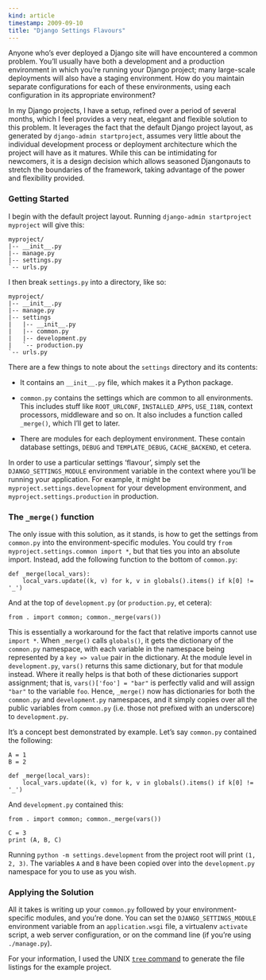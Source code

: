 ```yaml
--- 
kind: article
timestamp: 2009-09-10
title: "Django Settings Flavours"
---
```


Anyone who’s ever deployed a Django site will have encountered a common problem.
You’ll usually have both a development and a production environment in which
you’re running your Django project; many large-scale deployments will also have
a staging environment. How do you maintain separate configurations for each of
these environments, using each configuration in its appropriate environment?

In my Django projects, I have a setup, refined over a period of several months,
which I feel provides a very neat, elegant and flexible solution to this
problem. It leverages the fact that the default Django project layout, as
generated by `django-admin startproject`, assumes very little about the
individual development process or deployment architecture which the project will
have as it matures. While this can be intimidating for newcomers, it is a design
decision which allows seasoned Djangonauts to stretch the boundaries of the
framework, taking advantage of the power and flexibility provided.

### Getting Started

I begin with the default project layout. Running
`django-admin startproject myproject` will give this:

    myproject/
    |-- __init__.py
    |-- manage.py
    |-- settings.py
    `-- urls.py

I then break `settings.py` into a directory, like so:

    myproject/
    |-- __init__.py
    |-- manage.py
    |-- settings
    |   |-- __init__.py
    |   |-- common.py
    |   |-- development.py
    |   `-- production.py
    `-- urls.py

There are a few things to note about the `settings` directory and its contents:

*   It contains an `__init__.py` file, which makes it a Python package.

*   `common.py` contains the settings which are common to all environments. This
    includes stuff like `ROOT_URLCONF`, `INSTALLED_APPS`, `USE_I18N`, context
    processors, middleware and so on. It also includes a function called
    `_merge()`, which I’ll get to later.

*   There are modules for each deployment environment. These contain database
    settings, `DEBUG` and `TEMPLATE_DEBUG`, `CACHE_BACKEND`, et cetera.

In order to use a particular settings ‘flavour’, simply set the
`DJANGO_SETTINGS_MODULE` environment variable in the context where you’ll be
running your application. For example, it might be
`myproject.settings.development` for your development environment, and
`myproject.settings.production` in production.

### The `_merge()` function

The only issue with this solution, as it stands, is how to get the settings from
`common.py` into the environment-specific modules. You could try
`from myproject.settings.common import *`, but that ties you into an absolute
import. Instead, add the following function to the bottom of `common.py`:

    def _merge(local_vars):
        local_vars.update((k, v) for k, v in globals().items() if k[0] != '_')

And at the top of `development.py` (or `production.py`, et cetera):

    from . import common; common._merge(vars())

This is essentially a workaround for the fact that relative imports cannot use
`import *`. When `_merge()` calls `globals()`, it gets the dictionary of the
`common.py` namespace, with each variable in the namespace being represented by
a `key => value` pair in the dictionary. At the module level in
`development.py`, `vars()` returns this same dictionary, but for that module
instead. Where it really helps is that both of these dictionaries support
assignment; that is, `vars()['foo'] = "bar"` is perfectly valid and will assign
`"bar"` to the variable `foo`. Hence, `_merge()` now has dictionaries for both
the `common.py` and `development.py` namespaces, and it simply copies over all
the public variables from `common.py` (i.e. those not prefixed with an
underscore) to `development.py`.

It’s a concept best demonstrated by example. Let’s say `common.py` contained the
following:

    A = 1
    B = 2
    
    def _merge(local_vars):
        local_vars.update((k, v) for k, v in globals().items() if k[0] != '_')

And `development.py` contained this:

    from . import common; common._merge(vars())
    
    C = 3
    print (A, B, C)

Running `python -m settings.development` from the project root will print
`(1, 2, 3)`. The variables `A` and `B` have been copied over into the
`development.py` namespace for you to use as you wish.

### Applying the Solution

All it takes is writing up your `common.py` followed by your
environment-specific modules, and you’re done. You can set the
`DJANGO_SETTINGS_MODULE` environment variable from an `application.wsgi` file, a
virtualenv `activate` script, a web server configuration, or on the command line
(if you’re using `./manage.py`).

For your information, I used the UNIX
[`tree` command](http://mama.indstate.edu/users/ice/tree/) to generate the file
listings for the example project.
